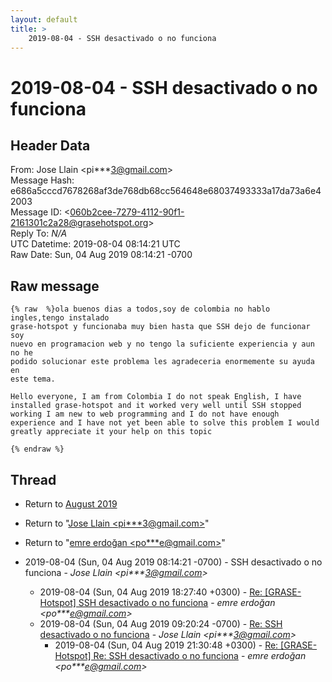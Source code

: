 ```yaml
---
layout: default
title: >
    2019-08-04 - SSH desactivado o no funciona
---
```


# 2019-08-04 - SSH desactivado o no funciona

## Header Data

From: Jose Llain \<pi***3@gmail.com\><br>
Message Hash: e686a5cccd7678268af3de768db68cc564648e68037493333a17da73a6e42003<br>
Message ID: \<060b2cee-7279-4112-90f1-2161301c2a28@grasehotspot.org\><br>
Reply To: _N/A_<br>
UTC Datetime: 2019-08-04 08:14:21 UTC<br>
Raw Date: Sun, 04 Aug 2019 08:14:21 -0700<br>

## Raw message

```
{% raw  %}ola buenos dias a todos,soy de colombia no hablo ingles,tengo instalado 
grase-hotspot y funcionaba muy bien hasta que SSH dejo de funcionar soy 
nuevo en programacion web y no tengo la suficiente experiencia y aun no he 
podido solucionar este problema les agradeceria enormemente su ayuda en 
este tema.

Hello everyone, I am from Colombia I do not speak English, I have installed grase-hotspot and it worked very well until SSH stopped working I am new to web programming and I do not have enough experience and I have not yet been able to solve this problem I would greatly appreciate it your help on this topic

{% endraw %}
```

## Thread

+ Return to [August 2019](/archive/2019/08)

+ Return to "[Jose Llain <pi***3<span>@</span>gmail.com>](/authors/pi___3_at_gmail_com)"
+ Return to "[emre erdoğan <po***e<span>@</span>gmail.com>](/authors/po___e_at_gmail_com)"

+ 2019-08-04 (Sun, 04 Aug 2019 08:14:21 -0700) - SSH desactivado o no funciona - _Jose Llain \<pi***3@gmail.com\>_
  + 2019-08-04 (Sun, 04 Aug 2019 18:27:40 +0300) - [Re: [GRASE-Hotspot] SSH desactivado o no funciona](/archive/2019/08/59824aa94b6617e6380b51b447d603166fe2ef1fea82437858e04630b98ea8e8) - _emre erdoğan \<po***e@gmail.com\>_
  + 2019-08-04 (Sun, 04 Aug 2019 09:20:24 -0700) - [Re: SSH desactivado o no funciona](/archive/2019/08/33120b163d3b4812a784632d51cb36f56fc738a76aaf2ae77f2e36603435980d) - _Jose Llain \<pi***3@gmail.com\>_
    + 2019-08-04 (Sun, 04 Aug 2019 21:30:48 +0300) - [Re: [GRASE-Hotspot] Re: SSH desactivado o no funciona](/archive/2019/08/68dbd6bd3d037fd8fef12bf7db4d9601cad4b42960b414c74bb0b9f0fffa8ad9) - _emre erdoğan \<po***e@gmail.com\>_

